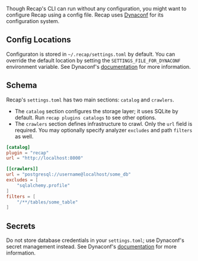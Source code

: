Though Recap's CLI can run without any configuration, you might want to configure Recap using a config file. Recap uses [Dynaconf](https://www.dynaconf.com/) for its configuration system.

## Config Locations

Configuraton is stored in `~/.recap/settings.toml` by default. You can override the default location by setting the `SETTINGS_FILE_FOR_DYNACONF` environment variable. See Dynaconf's [documentation](https://www.dynaconf.com/configuration/#envvar) for more information.

## Schema

Recap's `settings.toml` has two main sections: `catalog` and `crawlers`.

* The `catalog` section configures the storage layer; it uses SQLite by default. Run `recap plugins catalogs` to see other options.
* The `crawlers` section defines infrastructure to crawl. Only the `url` field is required. You may optionally specify analyzer `excludes` and path `filters` as well.

```toml
[catalog]
plugin = "recap"
url = "http://localhost:8000"

[[crawlers]]
url = "postgresql://username@localhost/some_db"
excludes = [
	"sqlalchemy.profile"
]
filters = [
	"/**/tables/some_table"
]
```

## Secrets

Do not store database credentials in your `settings.toml`; use Dynaconf's secret management instead. See Dynaconf's [documentation](https://www.dynaconf.com/secrets/) for more information.